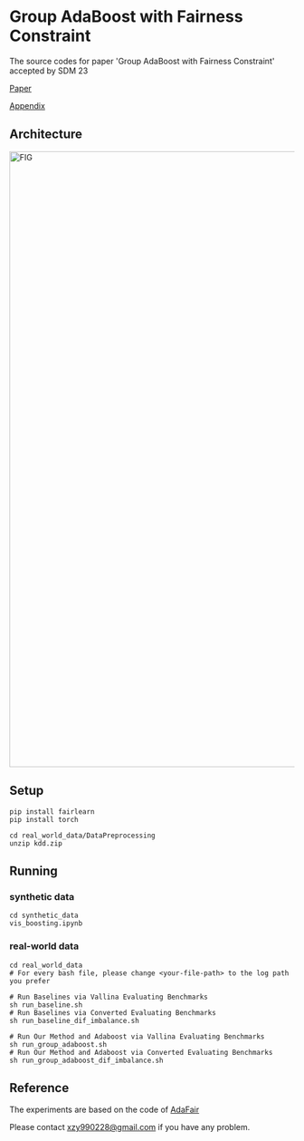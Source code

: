 # Group AdaBoost with Fairness Constraint

The source codes for paper 'Group AdaBoost with Fairness Constraint' accepted by SDM 23

[Paper](https://epubs.siam.org/doi/epdf/10.1137/1.9781611977653.ch97)

[Appendix](https://github.com/chrisyxue/GAFairC/blob/main/Appendix.pdf)

## Architecture
<img width="1087" alt="FIG" src="https://user-images.githubusercontent.com/41327917/209700630-39c23668-f1f8-40cb-b244-89691c197ab9.png">

## Setup

```setup
pip install fairlearn 
pip install torch

cd real_world_data/DataPreprocessing
unzip kdd.zip
```

## Running
### synthetic data
```
cd synthetic_data
vis_boosting.ipynb
```
### real-world data
```
cd real_world_data
# For every bash file, please change <your-file-path> to the log path you prefer

# Run Baselines via Vallina Evaluating Benchmarks
sh run_baseline.sh
# Run Baselines via Converted Evaluating Benchmarks 
sh run_baseline_dif_imbalance.sh

# Run Our Method and Adaboost via Vallina Evaluating Benchmarks 
sh run_group_adaboost.sh
# Run Our Method and Adaboost via Converted Evaluating Benchmarks
sh run_group_adaboost_dif_imbalance.sh
```


## Reference
The experiments are based on the code of [AdaFair](https://github.com/iosifidisvasileios/AdaFair.git) 

Please contact xzy990228@gmail.com if you have any problem.
